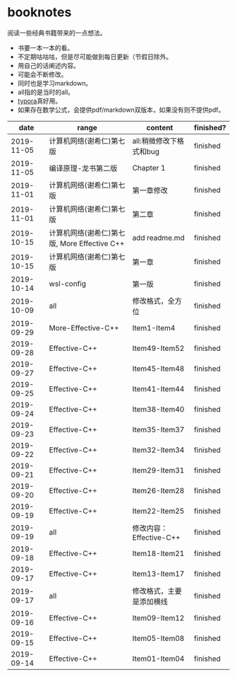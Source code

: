 # booknotes
阅读一些经典书籍带来的一点想法。
+ 书要一本一本的看。
+ 不定期咕咕咕，但是尽可能做到每日更新（节假日除外。
+ 用自己的话阐述内容。
+ 可能会不断修改。
+ 同时也是学习markdown。
+ all指的是当时的all。
+ [typora](https://www.typora.io/)真好用。
+ 如果存在数学公式，会提供pdf/markdown双版本，如果没有则不提供pdf。

date|range|content|finished?
----|-----|-------|---------
2019-11-05 | 计算机网络(谢希仁)第七版 | all:稍微修改下格式和bug | finished
2019-11-05 | 编译原理-龙书第二版 | Chapter 1 | finished
2019-11-01 | 计算机网络(谢希仁)第七版 | 第一章修改 | finished
2019-11-01 | 计算机网络(谢希仁)第七版 | 第二章 | finished
2019-10-15 | 计算机网络(谢希仁)第七版, More Effective C++ | add readme.md | finished
2019-10-15 | 计算机网络(谢希仁)第七版 | 第一章 | finished
2019-10-14 | wsl-config | 第一版 | finished
2019-10-09 | all | 修改格式，全方位 | finished
2019-09-29 | More-Effective-C++ | Item1-Item4 | finished
2019-09-28 | Effective-C++ | Item49-Item52 | finished
2019-09-27 | Effective-C++ | Item45-Item48 | finished
2019-09-25 | Effective-C++ | Item41-Item44 | finished
2019-09-24 | Effective-C++ | Item38-Item40 | finished
2019-09-23 | Effective-C++ | Item35-Item37 | finished
2019-09-22 | Effective-C++ | Item32-Item34 | finished
2019-09-21 | Effective-C++ | Item29-Item31 | finished
2019-09-20 | Effective-C++ | Item26-Item28 | finished
2019-09-19 | Effective-C++ | Item22-Item25 | finished
2019-09-19 | all | 修改内容：Effective-C++ | finished
2019-09-18 | Effective-C++ | Item18-Item21 | finished
2019-09-17 | Effective-C++ | Item13-Item17 | finished
2019-09-17 | all | 修改格式，主要是添加横线 | finished
2019-09-16 | Effective-C++ | Item09-Item12 | finished
2019-09-15 | Effective-C++ | Item05-Item08 | finished
2019-09-14 | Effective-C++ | Item01-Item04 | finished